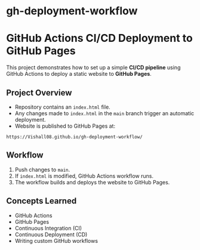 # gh-deployment-workflow

# GitHub Actions CI/CD Deployment to GitHub Pages

This project demonstrates how to set up a simple **CI/CD pipeline** using GitHub Actions to deploy a static website to **GitHub Pages**.

## Project Overview
- Repository contains an `index.html` file.
- Any changes made to `index.html` in the `main` branch trigger an automatic deployment.
- Website is published to GitHub Pages at:
```
https://Vishall08.github.io/gh-deployment-workflow/
```


## Workflow
1. Push changes to `main`.
2. If `index.html` is modified, GitHub Actions workflow runs.
3. The workflow builds and deploys the website to GitHub Pages.

## Concepts Learned
- GitHub Actions
- GitHub Pages
- Continuous Integration (CI)
- Continuous Deployment (CD)
- Writing custom GitHub workflows
